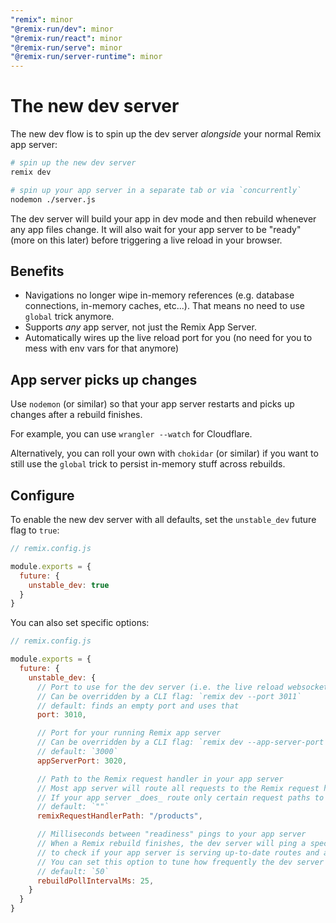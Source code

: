 ```yaml
---
"remix": minor
"@remix-run/dev": minor
"@remix-run/react": minor
"@remix-run/serve": minor
"@remix-run/server-runtime": minor
---
```


# The new dev server

The new dev flow is to spin up the dev server _alongside_ your normal Remix app server:

```sh
# spin up the new dev server
remix dev

# spin up your app server in a separate tab or via `concurrently`
nodemon ./server.js
```

The dev server will build your app in dev mode and then rebuild whenever any app files change.
It will also wait for your app server to be "ready" (more on this later) before triggering a live reload in your browser.

## Benefits

- Navigations no longer wipe in-memory references (e.g. database connections, in-memory caches, etc...). That means no need to use `global` trick anymore.
- Supports _any_ app server, not just the Remix App Server.
- Automatically wires up the live reload port for you (no need for you to mess with env vars for that anymore)

## App server picks up changes

Use `nodemon` (or similar) so that your app server restarts and picks up changes after a rebuild finishes.

For example, you can use `wrangler --watch` for Cloudflare.

Alternatively, you can roll your own with `chokidar` (or similar) if you want to still use the `global` trick to persist in-memory stuff across rebuilds.

## Configure

To enable the new dev server with all defaults, set the `unstable_dev` future flag to `true`:

```js
// remix.config.js

module.exports = {
  future: {
    unstable_dev: true
  }
}
```

You can also set specific options:

```js
// remix.config.js

module.exports = {
  future: {
    unstable_dev: {
      // Port to use for the dev server (i.e. the live reload websocket)
      // Can be overridden by a CLI flag: `remix dev --port 3011`
      // default: finds an empty port and uses that
      port: 3010,

      // Port for your running Remix app server
      // Can be overridden by a CLI flag: `remix dev --app-server-port 3021`
      // default: `3000`
      appServerPort: 3020,

      // Path to the Remix request handler in your app server
      // Most app server will route all requests to the Remix request handler and will not need to set this option.
      // If your app server _does_ route only certain request paths to the Remix request handler, then you'll need to set this.
      // default: `""`
      remixRequestHandlerPath: "/products",

      // Milliseconds between "readiness" pings to your app server
      // When a Remix rebuild finishes, the dev server will ping a special endpoint (`__REMIX_ASSETS_MANIFEST`)
      // to check if your app server is serving up-to-date routes and assets.
      // You can set this option to tune how frequently the dev server polls your app server.
      // default: `50`
      rebuildPollIntervalMs: 25,
    }
  }
}
```
